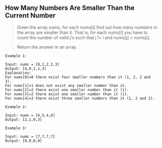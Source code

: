 ## How Many Numbers Are Smaller Than the Current Number

> Given the array nums, for each nums[i] find out how many numbers in the array are smaller than it. That is, for each nums[i] you have to count the number of valid j's such that j != i and nums[j] < nums[i].

> Return the answer in an array.
```
Example 1:

Input: nums = [8,1,2,2,3]
Output: [4,0,1,1,3]
Explanation: 
For nums[0]=8 there exist four smaller numbers than it (1, 2, 2 and 3). 
For nums[1]=1 does not exist any smaller number than it.
For nums[2]=2 there exist one smaller number than it (1). 
For nums[3]=2 there exist one smaller number than it (1). 
For nums[4]=3 there exist three smaller numbers than it (1, 2 and 2).
```
```
Example 2:

Input: nums = [6,5,4,8]
Output: [2,1,0,3]
```
```
Example 3:

Input: nums = [7,7,7,7]
Output: [0,0,0,0]
```
